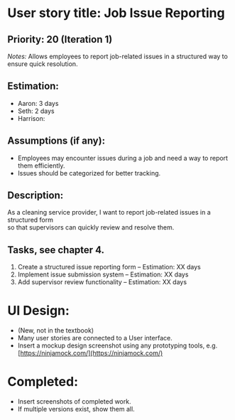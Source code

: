 # User story title: Job Issue Reporting  

## Priority: 20 (Iteration 1)  
*Notes:* Allows employees to report job-related issues in a structured way to ensure quick resolution.  

## Estimation:  
* Aaron: 3 days
* Seth: 2 days
* Harrison:  

## Assumptions (if any):  
* Employees may encounter issues during a job and need a way to report them efficiently.  
* Issues should be categorized for better tracking.  

## Description:  
As a cleaning service provider, I want to report job-related issues in a structured form  
so that supervisors can quickly review and resolve them.  

## Tasks, see chapter 4.  
1. Create a structured issue reporting form – Estimation: XX days  
2. Implement issue submission system – Estimation: XX days  
3. Add supervisor review functionality – Estimation: XX days  

# UI Design:
* (New, not in the textbook) 
* Many user stories are connected to a User interface.
* Insert a mockup design screenshot using any prototyping tools, e.g. [https://ninjamock.com/](https://ninjamock.com/)  

# Completed:  
* Insert screenshots of completed work.  
* If multiple versions exist, show them all.  
